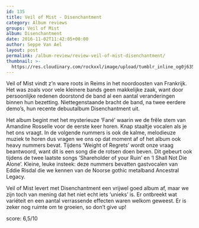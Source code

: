 ```yaml
---
id: 135
title: Veil of Mist - Disenchantment
category: Album reviews
groups: Veil of Mist
album: Disenchantment
date: 2016-11-02T11:42:05+00:00
author: Seppe Van Ael
layout: post
permalink: /album-review/review-veil-of-mist-disenchantment/
thumbnail: >-
  https://res.cloudinary.com/rockxxl/image/upload/tumblr_inline_og0j635csT1uncqs0_1280.jpg
---
```

Veil of Mist vindt z’n ware roots in Reims in het noordoosten van Frankrijk. Het was zoals voor vele kleinere bands geen makkelijke zaak, want door persoonlijke redenen doorstond de band al een aantal veranderingen binnen hun bezetting. Niettegenstaande bracht de band, na twee eerdere demo’s, hun recente debuutalbum Disenchantment uit.

Het album begint met het mysterieuze ‘Fané’ waarin we de frêle stem van Amandine Rosselle voor de eerste keer horen. Knap staaltje vocalen als je het ons vraagt. In de volgende nummers is ook de kalme, melodieuze muziek te horen dus vragen we ons op dat moment af of het album ook heavy nummers bevat. Tijdens ‘Weight of Regrets’ wordt onze vraag beantwoord, want dit is een song die de rotsen doen beven. Dit gebeurt ook tijdens de twee laatste songs ‘Shareholder of your Ruin’ en ‘I Shall Not Die Alone’. Kleine, leuke insteek: deze nummers bevatten gastvocalen van Eddie Risdal die we kennen van de Noorse gothic metalband Ancestral Legacy.

Veil of Mist levert met Disenchantment een vrijwel goed album af, maar we zijn toch van mening dat het niet echt iets ‘unieks’ is. Er ontbreekt wat variéteit en een aantal verrassende effecten waren welkom geweest. Er is zeker nog ruimte om te groeien, so don’t give up!

score: 6,5/10